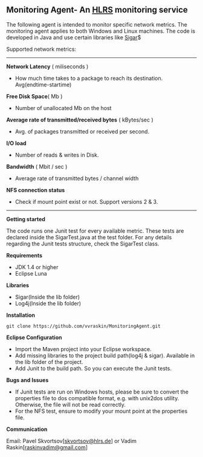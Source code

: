 **Monitoring Agent- An [HLRS](https://www.hlrs.de/) monitoring service**
------------------------------------------------
The following agent is intended to monitor specific network metrics. The monitoring agent applies to both Windows and Linux machines. The code is developed in Java and use certain libraries like [Sigar](https://github.com/hyperic/sigar)$

Supported network metrics:


----------


 **Network Latency** ( miliseconds )

 - How much time takes to a package to reach its destination. Avg(endtime-startime)
 
**Free Disk Space**( Mb )

 - Number of unallocated Mb on the host

**Average rate of transmitted/received bytes** ( kBytes/sec )
 

 - Avg. of packages transmitted or received per second.

**I/O load**

 - Number of reads & writes in Disk.
 
**Bandwidth** ( Mbit / sec )
 

 - Average rate of transmitted bytes / channel width

**NFS connection status** 
 - Check if mount point exist or not. Support versions 2 & 3. 


----------


**Getting started**

The code runs one Junit test for every available metric. These tests are declared inside the SigarTest.java at the test folder.
For any details regarding the Junit tests structure, check the SigarTest class.

**Requirements**

 - JDK 1.4 or higher
 - Eclipse Luna

**Libraries**

 - Sigar(Inside the lib folder)
 - Log4j(Inside the lib folder)


**Installation**

    git clone https://github.com/vvraskin/MonitoringAgent.git

**Eclipse Configuration**

 - Import the Maven project into your Eclipse workspace.
 - Add missing libraries to the project build path(log4j & sigar). Available in the lib folder of the project.
 - Add Junit to the build path. So you can execute the Junit tests.

**Bugs and Issues**

 - If Junit tests are run on Windows  hosts, please be sure to convert the properties file to dos compatible format, e.g. with unix2dos utility. Otherwise,  the file will not be read correctly.
 - For the NFS test, ensure to modify your mount point at the properties file.

**Communication**

Email: Pavel Skvortsov[skvortsov@hlrs.de] or Vadim Raskin[raskinvadim@gmail.com] 




